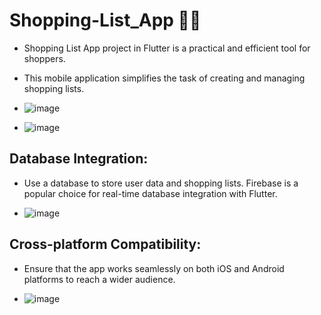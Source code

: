 # Shopping-List_App 👨‍💻
- Shopping List App project in Flutter is a practical and efficient tool for shoppers.
- This mobile application simplifies the task of creating and managing shopping lists.

- ![image](https://github.com/tauseefsheikh01/Shopping-List-App/assets/94850129/ee920c88-219e-4526-bf09-28f0a9dd5389)
- ![image](https://github.com/tauseefsheikh01/Shopping-List-App/assets/94850129/25332ad7-f748-420e-8db6-d4c46f5aa672)

## Database Integration:
- Use a database to store user data and shopping lists. Firebase is a popular choice for real-time database integration with Flutter.

- ![image](https://github.com/tauseefsheikh01/Shopping-List-App/assets/94850129/0423e864-efb4-4870-8e4b-9c0353b3f025)

## Cross-platform Compatibility:
- Ensure that the app works seamlessly on both iOS and Android platforms to reach a wider audience.

- ![image](https://github.com/tauseefsheikh01/Shopping-List-App/assets/94850129/018f916d-dd96-4fc5-9ca6-08467d47b3f1)



